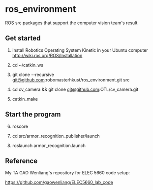 # ros_environment
ROS src packages that support the computer vision team's result

## Get started
1. install Robotics Operating System Kinetic in your Ubuntu computer
http://wiki.ros.org/ROS/Installation

2. cd ~/catkin_ws

3. git clone --recursive git@github.com:robomasterhkust/ros_environment.git src

4. cd cv_camera && git clone git@github.com:OTL/cv_camera.git

5. catkin_make

## Start the program
6. roscore

7. cd src/armor_recognition_publisher/launch

8. roslaunch armor_recognition.launch


## Reference
My TA GAO Wenliang's repository for ELEC 5660 code setup:

https://github.com/gaowenliang/ELEC5660_lab_code

